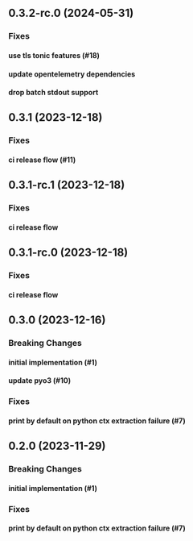 ## 0.3.2-rc.0 (2024-05-31)

### Fixes

#### use tls tonic features (#18)

#### update opentelemetry dependencies

#### drop batch stdout support

## 0.3.1 (2023-12-18)

### Fixes

#### ci release flow (#11)

## 0.3.1-rc.1 (2023-12-18)

### Fixes

#### ci release flow

## 0.3.1-rc.0 (2023-12-18)

### Fixes

#### ci release flow

## 0.3.0 (2023-12-16)

### Breaking Changes

#### initial implementation (#1)

#### update pyo3 (#10)

### Fixes

#### print by default on python ctx extraction failure (#7)

## 0.2.0 (2023-11-29)

### Breaking Changes

#### initial implementation (#1)

### Fixes

#### print by default on python ctx extraction failure (#7)
